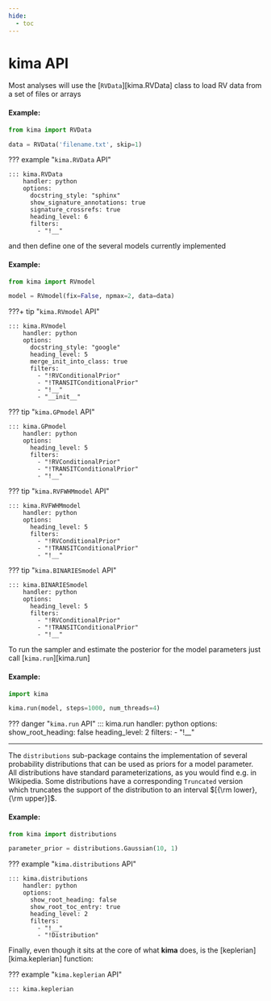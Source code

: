 ```yaml
---
hide:
  - toc
---
```


# kima API

Most analyses will use the [`RVData`][kima.RVData] class to load RV data
from a set of files or arrays

#### Example:
```py
from kima import RVData

data = RVData('filename.txt', skip=1)
```

??? example "`kima.RVData` API"

    ::: kima.RVData
        handler: python
        options:
          docstring_style: "sphinx"
          show_signature_annotations: true
          signature_crossrefs: true
          heading_level: 6
          filters:
            - "!__"


and then define one of the several models currently implemented

#### Example:
```py
from kima import RVmodel

model = RVmodel(fix=False, npmax=2, data=data)
```

???+ tip "`kima.RVmodel` API"

    ::: kima.RVmodel
        handler: python
        options:
          docstring_style: "google"
          heading_level: 5
          merge_init_into_class: true
          filters:
            - "!RVConditionalPrior"
            - "!TRANSITConditionalPrior"
            - "!__"
            - "__init__"


??? tip "`kima.GPmodel` API"

    ::: kima.GPmodel
        handler: python
        options:
          heading_level: 5
          filters:
            - "!RVConditionalPrior"
            - "!TRANSITConditionalPrior"
            - "!__"


??? tip "`kima.RVFWHMmodel` API"

    ::: kima.RVFWHMmodel
        handler: python
        options:
          heading_level: 5
          filters:
            - "!RVConditionalPrior"
            - "!TRANSITConditionalPrior"
            - "!__"


??? tip "`kima.BINARIESmodel` API"

    ::: kima.BINARIESmodel
        handler: python
        options:
          heading_level: 5
          filters:
            - "!RVConditionalPrior"
            - "!TRANSITConditionalPrior"
            - "!__"



To run the sampler and estimate the posterior for the model parameters just call [`kima.run`][kima.run]

#### Example:
```py
import kima

kima.run(model, steps=1000, num_threads=4)
```

??? danger "`kima.run` API"
    ::: kima.run
        handler: python
        options:
          show_root_heading: false
          heading_level: 2
          filters:
            - "!__"



--- 

The `distributions` sub-package contains the implementation of several probability distributions 
that can be used as priors for a model parameter. All distributions have standard parameterizations, 
as you would find e.g. in Wikipedia. Some distributions have a corresponding 
`Truncated` version which truncates the support of the distribution to an interval $[{\rm lower}, {\rm upper}]$.

#### Example:
```py
from kima import distributions

parameter_prior = distributions.Gaussian(10, 1)
```

??? example "`kima.distributions` API"

    ::: kima.distributions
        handler: python
        options:
          show_root_heading: false
          show_root_toc_entry: true
          heading_level: 2
          filters:
            - "!__"
            - "!Distribution"


Finally, even though it sits at the core of what **kima** does, is the [keplerian][kima.keplerian] function:


??? example "`kima.keplerian` API"
    
    ::: kima.keplerian